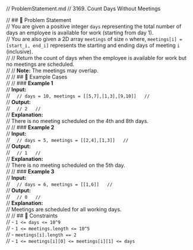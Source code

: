 // ProblemStatement.md
// 3169. Count Days Without Meetings

// ## 📝 Problem Statement  
// You are given a positive integer `days` representing the total number of days an employee is available for work (starting from day 1).  
// You are also given a 2D array `meetings` of size `n` where, `meetings[i] = [start_i, end_i]` represents the starting and ending days of meeting `i` (inclusive).  
// 
// Return the count of days when the employee is available for work but no meetings are scheduled.  
// 
// **Note:** The meetings may overlap.  
// 
// ## 🔹 Example Cases  
// 
// ### **Example 1**  
// **Input:**  
// ```  
// days = 10, meetings = [[5,7],[1,3],[9,10]]  
// ```  
// **Output:**  
// ```  
// 2  
// ```  
// **Explanation:**  
// There is no meeting scheduled on the 4th and 8th days.  
// 
// ### **Example 2**  
// **Input:**  
// ```  
// days = 5, meetings = [[2,4],[1,3]]  
// ```  
// **Output:**  
// ```  
// 1  
// ```  
// **Explanation:**  
// There is no meeting scheduled on the 5th day.  
// 
// ### **Example 3**  
// **Input:**  
// ```  
// days = 6, meetings = [[1,6]]  
// ```  
// **Output:**  
// ```  
// 0  
// ```  
// **Explanation:**  
// Meetings are scheduled for all working days.  
// 
// ## 🔹 Constraints  
// - `1 <= days <= 10^9`  
// - `1 <= meetings.length <= 10^5`  
// - `meetings[i].length == 2`  
// - `1 <= meetings[i][0] <= meetings[i][1] <= days`  
